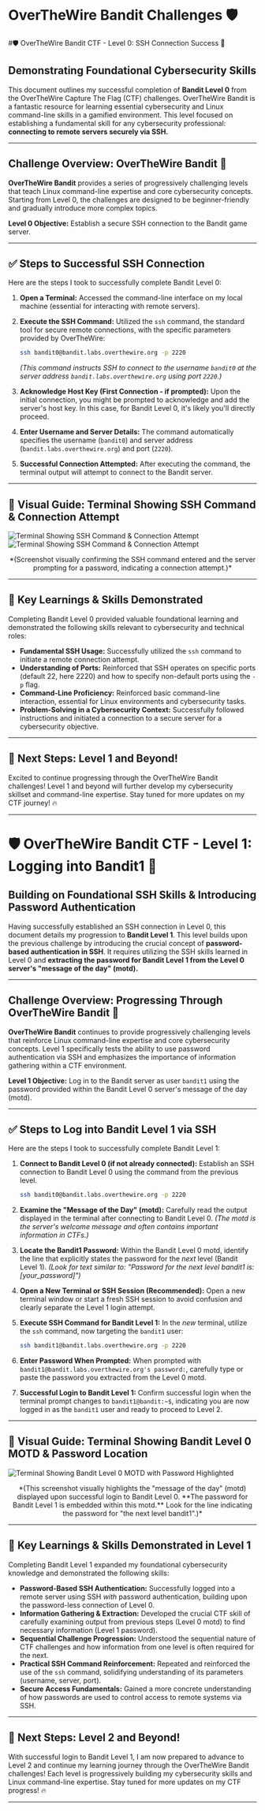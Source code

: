 # OverTheWire Bandit Challenges 🛡️
#🛡️ OverTheWire Bandit CTF - Level 0: SSH Connection Success 🚀

## Demonstrating Foundational Cybersecurity Skills

This document outlines my successful completion of **Bandit Level 0** from the OverTheWire Capture The Flag (CTF) challenges. OverTheWire Bandit is a fantastic resource for learning essential cybersecurity and Linux command-line skills in a gamified environment.  This level focused on establishing a fundamental skill for any cybersecurity professional: **connecting to remote servers securely via SSH.**

-----

## Challenge Overview: OverTheWire Bandit 🚩

**OverTheWire Bandit** provides a series of progressively challenging levels that teach Linux command-line expertise and core cybersecurity concepts. Starting from Level 0, the challenges are designed to be beginner-friendly and gradually introduce more complex topics.

**Level 0 Objective:** Establish a secure SSH connection to the Bandit game server.

-----

## ✅ Steps to Successful SSH Connection

Here are the steps I took to successfully complete Bandit Level 0:

1.  **Open a Terminal:** Accessed the command-line interface on my local machine (essential for interacting with remote servers).

2.  **Execute the SSH Command:** Utilized the `ssh` command, the standard tool for secure remote connections, with the specific parameters provided by OverTheWire:

    ```bash
    ssh bandit0@bandit.labs.overthewire.org -p 2220
    ```

    *(This command instructs SSH to connect to the username `bandit0` at the server address `bandit.labs.overthewire.org` using port `2220`.)*

3.  **Acknowledge Host Key (First Connection - if prompted):** Upon the initial connection, you might be prompted to acknowledge and add the server's host key. In this case, for Bandit Level 0, it's likely you'll directly proceed.

4.  **Enter Username and Server Details:** The command automatically specifies the username (`bandit0`) and server address (`bandit.labs.overthewire.org`) and port (`2220`).

5.  **Successful Connection Attempted:** After executing the command, the terminal output will attempt to connect to the Bandit server.

-----

## 📸 Visual Guide: Terminal Showing SSH Command & Connection Attempt

![Terminal Showing SSH Command & Connection Attempt](https://github.com/SpadaSchiavonesca/CTF-OverTheWire-Bandit-Wargames/blob/main/Screenshots/Screenshot_2025-03-11_19-02-39.png?.pngraw=true)
![Terminal Showing SSH Command & Connection Attempt](https://github.com/SpadaSchiavonesca/CTF-OverTheWire-Bandit-Wargames/blob/main/Screenshots/Screenshot_2025-03-11_19-04-01.png?.pngraw=true)
<center>*(Screenshot visually confirming the SSH command entered and the server prompting for a password, indicating a connection attempt.)*</center>

-----

## 🔑 Key Learnings & Skills Demonstrated

Completing Bandit Level 0 provided valuable foundational learning and demonstrated the following skills relevant to cybersecurity and technical roles:

  * **Fundamental SSH Usage:** Successfully utilized the `ssh` command to initiate a remote connection attempt.
  * **Understanding of Ports:** Reinforced that SSH operates on specific ports (default 22, here 2220) and how to specify non-default ports using the `-p` flag.
  * **Command-Line Proficiency:** Reinforced basic command-line interaction, essential for Linux environments and cybersecurity tasks.
  * **Problem-Solving in a Cybersecurity Context:** Successfully followed instructions and initiated a connection to a secure server for a cybersecurity objective.

-----

## 🚀 Next Steps: Level 1 and Beyond\!

Excited to continue progressing through the OverTheWire Bandit challenges\! Level 1 and beyond will further develop my cybersecurity skillset and command-line expertise. Stay tuned for more updates on my CTF journey\! 🔥

-----
# 🛡️ OverTheWire Bandit CTF - Level 1: Logging into Bandit1 🔑

## Building on Foundational SSH Skills & Introducing Password Authentication

Having successfully established an SSH connection in Level 0, this document details my progression to **Bandit Level 1**.  This level builds upon the previous challenge by introducing the crucial concept of **password-based authentication in SSH**.  It requires utilizing the SSH skills learned in Level 0 and **extracting the password for Bandit Level 1 from the Level 0 server's "message of the day" (motd).**

-----

## Challenge Overview: Progressing Through OverTheWire Bandit 🚩

**OverTheWire Bandit** continues to provide progressively challenging levels that reinforce Linux command-line expertise and core cybersecurity concepts. Level 1 specifically tests the ability to use password authentication via SSH and emphasizes the importance of information gathering within a CTF environment.

**Level 1 Objective:** Log in to the Bandit server as user `bandit1` using the password provided within the Bandit Level 0 server's message of the day (motd).

-----

## ✅ Steps to Log into Bandit Level 1 via SSH

Here are the steps I took to successfully complete Bandit Level 1:

1.  **Connect to Bandit Level 0 (if not already connected):** Establish an SSH connection to Bandit Level 0 using the command from the previous level.

    ```bash
    ssh bandit0@bandit.labs.overthewire.org -p 2220
    ```

2.  **Examine the "Message of the Day" (motd):** Carefully read the output displayed in the terminal after connecting to Bandit Level 0.  *(The motd is the server's welcome message and often contains important information in CTFs.)*

3.  **Locate the Bandit1 Password:** Within the Bandit Level 0 motd, identify the line that explicitly states the password for the *next* level (Bandit Level 1).  *(Look for text similar to: "Password for the next level bandit1 is: [your_password]")*

4.  **Open a New Terminal or SSH Session (Recommended):** Open a new terminal window or start a fresh SSH session to avoid confusion and clearly separate the Level 1 login attempt.

5.  **Execute SSH Command for Bandit Level 1:**  In the *new* terminal, utilize the `ssh` command, now targeting the `bandit1` user:

    ```bash
    ssh bandit1@bandit.labs.overthewire.org -p 2220
    ```

6.  **Enter Password When Prompted:** When prompted with `bandit1@bandit.labs.overthewire.org's password:`,  carefully type or paste the password you extracted from the Level 0 motd.

7.  **Successful Login to Bandit Level 1:** Confirm successful login when the terminal prompt changes to `bandit1@bandit:~$`, indicating you are now logged in as the `bandit1` user and ready to proceed to Level 2.

-----

## 📸 Visual Guide: Terminal Showing Bandit Level 0 MOTD & Password Location

![Terminal Showing Bandit Level 0 MOTD with Password Highlighted](https://github.com/SpadaSchiavonesca/CTF-OverTheWire-Bandit-Wargames/blob/main/Screenshots/Screenshot_2025-03-11_19-04-01.png)
<center>*(This screenshot visually highlights the "message of the day" (motd) displayed upon successful login to Bandit Level 0. **The password for Bandit Level 1 is embedded within this motd.** Look for the line indicating the password for "the next level bandit1".)*</center>

-----

## 🔑 Key Learnings & Skills Demonstrated in Level 1

Completing Bandit Level 1 expanded my foundational cybersecurity knowledge and demonstrated the following skills:

  * **Password-Based SSH Authentication:** Successfully logged into a remote server using SSH *with* password authentication, building upon the password-less connection of Level 0.
  * **Information Gathering & Extraction:**  Developed the crucial CTF skill of carefully examining output from previous steps (Level 0 motd) to find necessary information (Level 1 password).
  * **Sequential Challenge Progression:**  Understood the sequential nature of CTF challenges and how information from one level is often required for the next.
  * **Practical SSH Command Reinforcement:**  Repeated and reinforced the use of the `ssh` command, solidifying understanding of its parameters (username, server, port).
  * **Secure Access Fundamentals:** Gained a more concrete understanding of how passwords are used to control access to remote systems via SSH.

-----

## 🚀 Next Steps: Level 2 and Beyond\!

With successful login to Bandit Level 1, I am now prepared to advance to Level 2 and continue my learning journey through the OverTheWire Bandit challenges\!  Each level is progressively building my cybersecurity skills and Linux command-line expertise. Stay tuned for more updates on my CTF progress\! 🔥

-----
